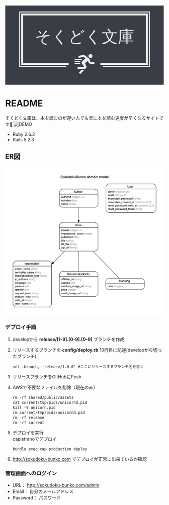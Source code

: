 ![LOGO](./public/images/ogp.png)
# README
そくどく文庫は、本を読むのが遅い人でも楽に本を読む速度が早くなるサイトです📖
![DEMO](https://raw.githubusercontent.com/wiki/toywonder/sokudoku-bunko/images/sokudoku-bunko.gif)

- Ruby 2.6.3
- Rails 5.2.3

## ER図
![ER図](./erd.png)

### デプロイ手順
1. developから **release/[1-9].[0-9].[0-9]** ブランチを作成

2. リリースするブランチを **config/deploy.rb** 10行目に記述(developから切ったブランチ)
    ```
    set :branch, 'release/1.0.0' #ここにリリースするブランチ名を書く
    ```

3. リリースブランチをGitHubにPush

4. AWSで不要なファイルを削除（現在のみ）
    ```
    rm -rf shared/public/assets
    cat current/tmp/pids/unicornd.pid
    kill -9 unicorn.pid
    rm current/tmp/pids/unicornd.pid
    rm -rf release
    rm -rf current
    ```

5. デプロイを実行  
capistranoでデプロイ
    ```
    bundle exec cap production deploy
    ```

6. http://sokudoku-bunko.com でデプロイが正常に出来ているか確認

### 管理画面へのログイン
- URL： http://sokudoku-bunko.com/admin
- Email： 自分のメールアドレス
- Password： パスワード
